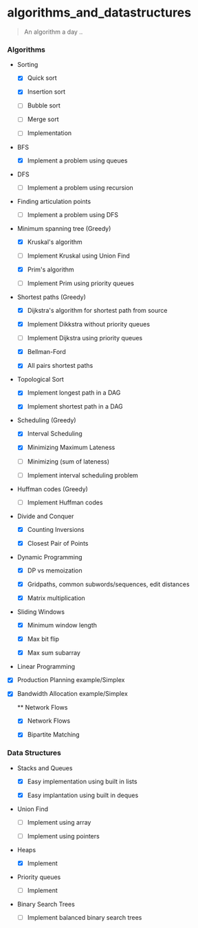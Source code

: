 # algorithms_and_datastructures
> An algorithm a day ..


### Algorithms 

* Sorting

  - [x] Quick sort
  
  - [x] Insertion sort
  
  - [ ] Bubble sort
  
  - [ ] Merge sort
  
  - [ ] Implementation
  
  
*  BFS 

   - [x] Implement a problem using queues


*  DFS 

   - [ ] Implement a problem using recursion


* Finding articulation points

   - [ ] Implement a problem using DFS
   


* Minimum spanning tree (Greedy)

    - [x] Kruskal's algorithm 

    - [ ] Implement Kruskal using Union Find

    - [x] Prim's algorithm 

    - [ ] Implement Prim using priority queues
 

* Shortest paths (Greedy)

   - [x] Dijkstra's algorithm for shortest path from source
 
   - [x] Implement Dikkstra without priority queues

   - [ ] Implement Dijkstra using priority queues
   
   - [x] Bellman-Ford
   
   - [x] All pairs shortest paths

   

*  Topological Sort
 
   - [x] Implement longest path in a DAG  
   
   - [x] Implement shortest path in a DAG  


*  Scheduling (Greedy)

   - [x] Interval Scheduling
   
   - [x] Minimizing Maximum Lateness
      
   - [ ] Minimizing (sum of lateness)
   
   - [ ] Implement interval scheduling problem
   
 
*  Huffman codes (Greedy)

   -  [ ] Implement Huffman codes


*  Divide and Conquer

   - [x] Counting Inversions 

   - [x] Closest Pair of Points

* Dynamic Programming

   - [x] DP vs memoization
   
   - [x] Gridpaths, common subwords/sequences, edit distances
   
   - [x] Matrix multiplication

* Sliding Windows 

   - [x] Minimum window length
   
   - [x] Max bit flip
     
   - [x] Max sum subarray  
   
 * Linear Programming
 
 - [x] Production Planning example/Simplex
 
 - [x] Bandwidth Allocation example/Simplex
 
    ** Network Flows
    
    - [x] Network Flows
    
    -[x] Bipartite Matching
   



### Data Structures

* Stacks and Queues

  - [x] Easy implementation using built in lists

  - [x] Easy implantation using built in deques


* Union Find 

   - [ ] Implement using array
   
   - [ ] Implement using pointers


* Heaps
 
   - [x] Implement


* Priority queues

   - [ ] Implement


* Binary Search Trees

   - [ ] Implement balanced binary search trees



